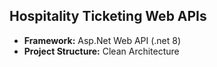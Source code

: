 ## Hospitality Ticketing Web APIs

- **Framework:** Asp.Net Web API (.net 8)
- **Project Structure:** Clean Architecture
